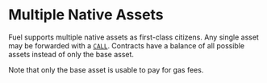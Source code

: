 # Multiple Native Assets

Fuel supports multiple native assets as first-class citizens. Any single asset may be forwarded with a [`CALL`](https://fuellabs.github.io/fuel-specs/master/vm/instruction_set#call-call-contract). Contracts have a balance of all possible assets instead of only the base asset.

Note that only the base asset is usable to pay for gas fees.
